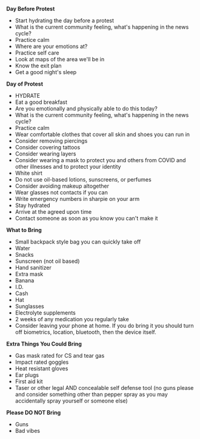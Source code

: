 **Day Before Protest**

- Start hydrating the day before a protest
- What is the current community feeling, what's happening in the news cycle?
- Practice calm
- Where are your emotions at? 
- Practice self care
- Look at maps of the area we'll be in
- Know the exit plan
-  Get a good night's sleep

**Day of Protest**

- HYDRATE
- Eat a good breakfast
- Are you emotionally and physically able to do this today?
- What is the current community feeling, what's happening in the news cycle?
- Practice calm
- Wear comfortable clothes that cover all skin and shoes you can run in
- Consider removing piercings
- Consider covering tattoos
- Consider wearing layers
- Consider wearing a mask to protect you and others from COVID and other illnesses and to protect your identity
- White shirt
- Do not use oil-based lotions, sunscreens, or perfumes
- Consider avoiding makeup altogether
- Wear glasses not contacts if you can
- Write emergency numbers in sharpie on your arm
- Stay hydrated
- Arrive at the agreed upon time
- Contact someone as soon as you know you can't make it

**What to Bring**

- Small backpack style bag you can quickly take off
- Water
- Snacks
- Sunscreen (not oil based) 
- Hand sanitizer
- Extra mask
- Banana
- I.D.
- Cash
- Hat
- Sunglasses
- Electrolyte supplements
- 2 weeks of any medication you regularly take
- Consider leaving your phone at home. If you do bring it you should turn off biometrics, location, bluetooth, then the device itself.

**Extra Things You Could Bring**

- Gas mask rated for CS and tear gas
- Impact rated goggles
- Heat resistant gloves
- Ear plugs
- First aid kit
- Taser or other legal AND concealable self defense tool (no guns please and consider something other than pepper spray as you may accidentally spray yourself or someone else)

**Please DO NOT Bring**

- Guns
- Bad vibes